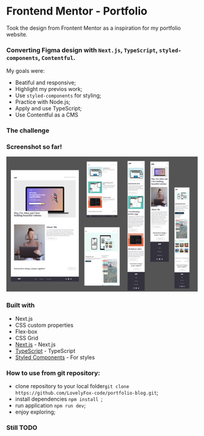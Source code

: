 # Frontend Mentor - Portfolio

Took the design from Frontent Mentor as a inspiration for my portfolio website.

### Converting Figma design with `Next.js`, `TypeScript`, `styled-components`, `Contentful`.

My goals were:

- Beatiful and responsive;
- Highlight my previos work;
- Use `styled-components` for styling;
- Practice with Node.js;
- Apply and use TypeScript;
- Use Contentful as a CMS

### The challenge

### Screenshot so far!

![Preview image](/public/images/PreviewResume.png)

### Built with

- Next.js
- CSS custom properties
- Flex-box
- CSS Grid
- [Next.js](https://nextjs.org/) - Next.js
- [TypeScript](https://www.typescriptlang.org/) - TypeScript
- [Styled Components](https://styled-components.com/) - For styles

### How to use from git repository:

- clone repository to your local folder`git clone https://github.com/LovelyFox-code/portfolio-blog.git`;
- install dependencies `npm install `;
- run application `npm run dev`;
- enjoy exploring;

### Still TODO

```


```
